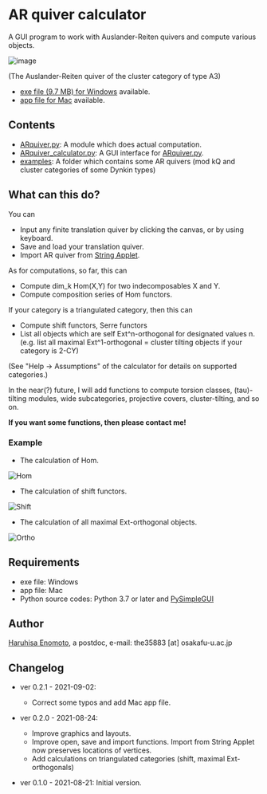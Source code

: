 # AR quiver calculator
A GUI program to work with Auslander-Reiten quivers and compute various objects.

![image](https://media.discordapp.net/attachments/524877289213788171/879642217411657738/unknown.png?width=890&height=630)

(The Auslander-Reiten quiver of the cluster category of type A3)

- [exe file (9.7 MB) for Windows](https://github.com/haruhisa-enomoto/ARquiver/releases/download/v0.2.0/ARquiver_calculator.exe) available.
- [app file for Mac](https://github.com/haruhisa-enomoto/ARquiver/releases/download/v0.2.1/ARquiver_calculator.app.zip) available.

## Contents

- [ARquiver.py](ARquiver.py): A module which does actual computation.
- [ARquiver_calculator.py](ARquiver_calculator.py): A GUI interface for [ARquiver.py](ARquiver.py).
- [examples](/examples/): A folder which contains some AR quivers (mod kQ and cluster categories of some Dynkin types)

## What can this do?
You can
- Input any finite translation quiver by clicking the canvas, or by using keyboard.
- Save and load your translation quiver.
- Import AR quiver from [String Applet](https://www.math.uni-bielefeld.de/~jgeuenich/string-applet/).

As for computations, so far, this can

- Compute dim_k Hom(X,Y) for two indecomposables X and Y.
- Compute composition series of Hom functors.

If your category is a triangulated category, then this can

- Compute shift functors, Serre functors
- List all objects which are self Ext^n-orthogonal for designated values n.
(e.g. list all maximal Ext^1-orthogonal = cluster tilting objects if your category is 2-CY)

(See "Help -> Assumptions" of the calculator for details on supported categories.)

In the near(?) future, I will add functions to compute torsion classes, (tau)-tilting modules, wide subcategories, projective covers, cluster-tilting, and so on.

**If you want some functions, then please contact me!**

### Example

- The calculation of Hom.

![Hom](https://media.discordapp.net/attachments/524877289213788171/879642561017425960/unknown.png)

- The calculation of shift functors.

![Shift](https://media.discordapp.net/attachments/524877289213788171/879642504033599528/unknown.png)

- The calculation of all maximal Ext-orthogonal objects.

![Ortho](https://media.discordapp.net/attachments/524877289213788171/879642680630595594/unknown.png?width=941&height=630)


## Requirements

- exe file: Windows
- app file: Mac
- Python source codes: Python 3.7 or later and [PySimpleGUI](https://pysimplegui.readthedocs.io/en/latest/)

## Author

[Haruhisa Enomoto](http://haruhisa-enomoto.github.io/), a postdoc, e-mail: the35883 [at] osakafu-u.ac.jp

## Changelog

- ver 0.2.1 - 2021-09-02:
  - Correct some typos and add Mac app file.

- ver 0.2.0 - 2021-08-24:
  - Improve graphics and layouts.
  - Improve open, save and import functions. Import from String Applet now preserves locations of vertices.
  - Add calculations on triangulated categories (shift, maximal Ext-orthogonals)

- ver 0.1.0 - 2021-08-21: Initial version.
